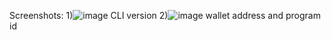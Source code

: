 Screenshots:
1)![image](https://github.com/user-attachments/assets/c1fb177d-802b-4221-b5de-ed485992f998)
CLI version
2)![image](https://github.com/user-attachments/assets/ded1d405-b779-4f87-ae8d-ff4b07fdd0c2)
wallet address and program id

